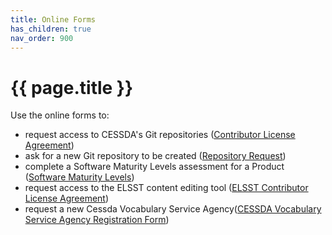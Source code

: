 ```yaml
---
title: Online Forms
has_children: true
nav_order: 900
---
```


# {{ page.title }}

Use the online forms to:

* request access to CESSDA's Git repositories ([Contributor License Agreement](cla.html))
* ask for a new Git repository to be created ([Repository Request](repo-request.html))
* complete a Software Maturity Levels assessment for a Product ([Software Maturity Levels](sml.html))
* request access to the ELSST content editing tool ([ELSST Contributor License Agreement](elsst-cla.html))
* request a new Cessda Vocabulary Service Agency([CESSDA Vocabulary Service Agency Registration Form](cvs-agency.html))
